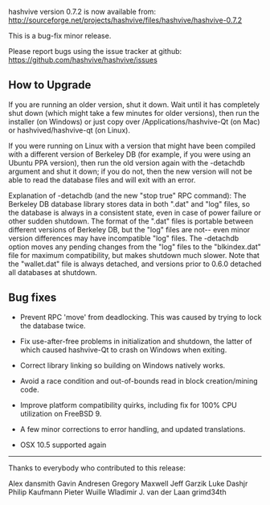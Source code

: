 hashvive version 0.7.2 is now available from:
http://sourceforge.net/projects/hashvive/files/hashvive/hashvive-0.7.2

This is a bug-fix minor release.

Please report bugs using the issue tracker at github:
https://github.com/hashvive/hashvive/issues

## How to Upgrade

If you are running an older version, shut it down. Wait
until it has completely shut down (which might take a few minutes for older
versions), then run the installer (on Windows) or just copy over
/Applications/hashvive-Qt (on Mac) or hashvived/hashvive-qt (on Linux).

If you were running on Linux with a version that might have been compiled
with a different version of Berkeley DB (for example, if you were using an
Ubuntu PPA version), then run the old version again with the -detachdb
argument and shut it down; if you do not, then the new version will not
be able to read the database files and will exit with an error.

Explanation of -detachdb (and the new "stop true" RPC command):
The Berkeley DB database library stores data in both ".dat" and
"log" files, so the database is always in a consistent state,
even in case of power failure or other sudden shutdown. The
format of the ".dat" files is portable between different
versions of Berkeley DB, but the "log" files are not-- even minor
version differences may have incompatible "log" files. The
-detachdb option moves any pending changes from the "log" files
to the "blkindex.dat" file for maximum compatibility, but makes
shutdown much slower. Note that the "wallet.dat" file is always
detached, and versions prior to 0.6.0 detached all databases
at shutdown.

## Bug fixes

- Prevent RPC 'move' from deadlocking. This was caused by trying to lock the
  database twice.

- Fix use-after-free problems in initialization and shutdown, the latter of
  which caused hashvive-Qt to crash on Windows when exiting.

- Correct library linking so building on Windows natively works.

- Avoid a race condition and out-of-bounds read in block creation/mining code.

- Improve platform compatibility quirks, including fix for 100% CPU utilization
  on FreeBSD 9.

- A few minor corrections to error handling, and updated translations.

- OSX 10.5 supported again

---

Thanks to everybody who contributed to this release:

Alex
dansmith
Gavin Andresen
Gregory Maxwell
Jeff Garzik
Luke Dashjr
Philip Kaufmann
Pieter Wuille
Wladimir J. van der Laan
grimd34th

